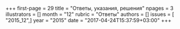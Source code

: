 +++
first-page = 29
title = "Ответы, указания, решения"
npages = 3
illustrators = []
month = "12"
rubric = "Ответы"
authors = []
issues = [ "2015_12",]
year = "2015"
date = "2017-04-24T15:37:59+03:00"
+++
